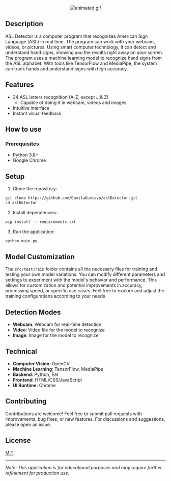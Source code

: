 <p align="center">
  <img src="https://github.com/user-attachments/assets/b8e91a75-371d-4f85-a8a4-cdcc0c28fa97" alt="animated gif">
</p>

## Description
ASL Detector is a computer program that recognizes American Sign Language (ASL) in real time. The program can work with your webcam, videos, or pictures. Using smart computer technology, it can detect and understand hand signs, showing you the results right away on your screen.
The program uses a machine learning model to recognize hand signs from the ASL alphabet. With tools like TensorFlow and MediaPipe, the system can track hands and understand signs with high accuracy.

## Features
- 24 ASL letters recognition (A-Z, except J & Z)
  - Capable of doing it in webcam, videos and images
- Intuitive interface
- Instant visual feedback

## How to use

### Prerequisites
- Python 3.8+
- Google Chrome

## Setup
1. Clone the repository:
```bash
git clone https://github.com/DavilaGustavo/aslDetector.git
cd aslDetector
```

2. Install dependencies:
```bash
pip install -r requirements.txt
```

3. Run the application:
```bash
python main.py
```

## Model Customization
The `src/testTrain` folder contains all the necessary files for training and testing your own model variations. You can modify different parameters and settings to experiment with the model's behavior and performance. This allows for customization and potential improvements in accuracy, processing speed, or specific use cases. Feel free to explore and adjust the training configurations according to your needs

## Detection Modes
- **Webcam**: Webcam for real-time detection
- **Video**: Video file for the model to recognize
- **Image**: Image for the model to recognize

## Technical
- **Computer Vision**: OpenCV
- **Machine Learning**: TensorFlow, MediaPipe
- **Backend**: Python, Eel
- **Frontend**: HTML/CSS/JavaScript
- **UI Runtime**: Chrome

## Contributing
Contributions are welcome! Feel free to submit pull requests with improvements, bug fixes, or new features. For discussions and suggestions, please open an issue.

## License
[MIT](https://choosealicense.com/licenses/mit/)

---
*Note: This application is for educational purposes and may require further refinement for production use.*